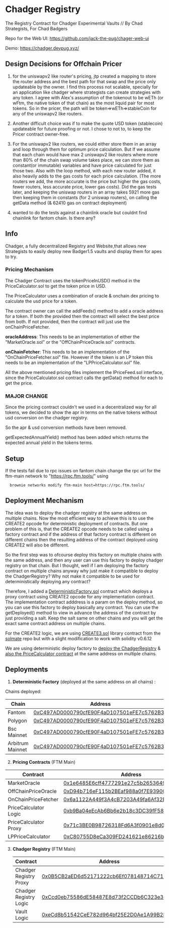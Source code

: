 # Chadger Registry

The Registry Contract for Chadger Experimental Vaults // By Chad Strategists, For Chad Badgers

Repo for the Web UI: https://github.com/jack-the-pug/chager-web-ui

Demo: https://chadger.devpug.xyz/

## Design Decisions for Offchain Pricer

1. for the uniswapv2 like router's pricing, jtp created a mapping to store the router address and the best path for that swap and the price only updateable by the owner. I find this process not scalable, specially for an application like chadger where strategists can create strategies with any token. I agree with Alex's assumption of the tokenout to be wETh (or wFtm, the native token of that chain) as the most liquid pair for most tokens. So in the pricer, the path will be token=>wETh=>stableCoin for any of the uniswapv2 like routers.

2. Another difficult choice was if to make the quote USD token (stablecoin) updateable for future proofing or not. I chose to not to, to keep the Pricer contract owner-free.

3. For the uniswapv2 like routers, we could either store them in an array and loop through them for optimum price calculation. But If we assume that each chain would have max 2 uniswapv2 like routers where more than 80% of the chain swap volume takes place, we can store them as constant(or immutable) variables and have price calculated for just those two. Also with the loop method, with each new router added, it also heavily adds to the gas costs for each price calculation. (The more routers we add, the more accurate is the price but higher the gas costs, fewer routers, less accurate price, lower gas costs). Did the gas tests later, and keeping the uniswap routers in an array takes 5921 more gas then keeping them in constants (for 2 uniswap routers), on calling the getData method (& 62410 gas on contract deployment)

4. wanted to do the tests against a chainlink oracle but couldnt find chainlink for fantom chain. Is there any?

## Info

Chadger, a fully decentralized Registry and Website,that allows new Strategists to easily deploy new Badger1.5 vaults and display them for apes to try.

### Pricing Mechanism

The Chadger Contract uses the tokenPriceInUSD() method in the PriceCalculator.sol to get the token price in USD.

The PriceCalculator uses a combination of oracle & onchain dex pricing to calculate the usd price for a token.

The contract owner can call the addFeeds() method to add a oracle address for a token. If both the provided then the contract will select the best price from both. If not provided, then the contract will just use the onChainPriceFetcher.

<strong>oracleAddress</strong>: This needs to be an implementation of either the "MarketOracle.sol" or the "OffChainPriceOracle.sol" contracts.

<strong>onChainFetcher</strong>: This needs to be an implementation of the "OnChainPriceFetcher.sol" file.
However if the token is an LP token this needs to be an implementation of the "LPPriceCalculator.sol" file.

All the above mentioned pricing files implement the IPriceFeed.sol interface, since the PriceCalculator.sol contract calls the getData() method for each to get the price.

### MAJOR CHANGE

Since the pricing contract couldn't we used in a decentralized way for all tokens, we decided to show the apr in terms on the native tokens without usd conversion on the chadger registry.

So the apr & usd conversion methods have been removed.

getExpectedAnnualYield() method has been added which returns the expected annual yield in the tokens terms.

## Setup

If the tests fail due to rpc issues on fantom chain change the rpc url for the ftm-main network to "https://rpc.ftm.tools/" using

```
  brownie networks modify ftm-main host=https://rpc.ftm.tools/
```

## Deployment Mechanism

The idea was to deploy the chadger registry at the same address on multiple chains. Now the most efficient way to achieve this is to use the CREATE2 opcode for
deterministic deployment of contracts. But one problem of this is, that the CREATE2 opcode needs to be called using a factory contract and if the address of that factory contract is different on different chains then the resulting address of the contract deployed using CREATE2 will also be different.

So the first step was to ofcourse deploy this factory on multiple chains with the same address, and then any user can use this factory to deploy chadger registry on that chain. But I thought, well if I am deploying the factory contract on multiple chains anyway why just make it compatible to deploy the ChadgerRegistry? Why not make it compatible to be used for deterministically deploying any contract?

Therefore, I added a [DeterministicFactory.sol](https://github.com/0xdhan/chadger-registry/blob/main/contracts/deployment/DeterministicFactory.sol) contract which deploys a proxy contract using CREATE2 opcode for any implementation contract. The implementation contract adddress is a param on the deploy method, so you can use this factory to deploy basically any contract. You can use the getDeployed() method to view in advance the address of the contract by just providing a salt. Keep the salt same on other chains and you will get the exact same contract address on multiple chains.

For the CREATE2 logic, we are using [CREATE3.sol](https://github.com/0xdhan/chadger-registry/blob/main/contracts/libraries/CREATE3.sol) library contract from the [solmate](https://github.com/Rari-Capital/solmate) repo but with a slight modification to work with solidity v0.6.12

We are using deterministic deploy factory to [deploy the ChadgerRegistry](https://github.com/0xdhan/chadger-registry/blob/main/scripts/deploy_chadger_registry.py) & [also the PriceCalculator contract](https://github.com/0xdhan/chadger-registry/blob/main/scripts/deploy_price_calculatory.py) at the same address on multiple chains.

## Deployments

1. <strong>Deterministic Factory</strong> (deployed at the same address on all chains) :

Chains deployed:

| Chain            |                                                         Address                                                          |
| ---------------- | :----------------------------------------------------------------------------------------------------------------------: |
| Fantom           |   [0xC497AD0000790cfE90F4aD107501eFE7c5762B36](https://ftmscan.com/address/0xC497AD0000790cfE90F4aD107501eFE7c5762B36)   |
| Polygon          | [0xC497AD0000790cfE90F4aD107501eFE7c5762B36](https://polygonscan.com/address/0xC497AD0000790cfE90F4aD107501eFE7c5762B36) |
| Bsc Mainnet      |   [0xC497AD0000790cfE90F4aD107501eFE7c5762B36](https://bscscan.com/address/0xC497AD0000790cfE90F4aD107501eFE7c5762B36)   |
| Arbitrum Mainnet |   [0xC497AD0000790cfE90F4aD107501eFE7c5762B36](https://arbiscan.io/address/0xC497AD0000790cfE90F4aD107501eFE7c5762B36)   |

2. <strong>Pricing Contracts</strong> (FTM Main)

| Contract              | Address                                                                                                              |
| --------------------- | -------------------------------------------------------------------------------------------------------------------- |
| MarketOracle          | [0x1e6485E6cff4777291e27c5b2653649A811E3c12](https://ftmscan.com/address/0x1e6485E6cff4777291e27c5b2653649A811E3c12) |
| OffChainPriceOracle   | [0xD94b716eF115b2BEaf988a0f7E9390C39459c572](https://ftmscan.com/address/0xD94b716eF115b2BEaf988a0f7E9390C39459c572) |
| OnChainPriceFetcher   | [0x6a1122A449f3A4cB7203A49fa6Af32B97d329E73](https://ftmscan.com/address/0x6a1122A449f3A4cB7203A49fa6Af32B97d329E73) |
| PriceCalculator Logic | [0xb9Ba04eEcAb6Bb6e2b18c3DC39fF58387ca4CadA](https://ftmscan.com/address/0xb9Ba04eEcAb6Bb6e2b18c3DC39fF58387ca4CadA) |
| PriceCalculator Proxy | [0x71c3BE0B98726318Fd6A3f0901e8d0B9a01fceEb](https://ftmscan.com/address/0x71c3BE0B98726318Fd6A3f0901e8d0B9a01fceEb) |
| LPPriceCalculator     | [0xC80755D8eCa309FD241621e86216bCb6cC6f5849](https://ftmscan.com/address/0xC80755D8eCa309FD241621e86216bCb6cC6f5849) |

3. <strong>Chadger Registry</strong> (FTM Main)

   | Contract               | Address                                                                                                              |
   | ---------------------- | -------------------------------------------------------------------------------------------------------------------- |
   | Chadger Registry Proxy | [0x0B5CB2aED6d52171222cb6Ef078148714C712776](https://ftmscan.com/address/0x0B5CB2aED6d52171222cb6Ef078148714C712776) |
   | Chadger Registry Logic | [0xCcd0eb75586dE58487E8d73f2CCDb6C323e32C33](https://ftmscan.com/address/0xCcd0eb75586dE58487E8d73f2CCDb6C323e32C33) |
   | Vault Logic            | [0xeCd8b51542CeE782d964bf25E2D0Ae1A99B2b96A](https://ftmscan.com/address/0xeCd8b51542CeE782d964bf25E2D0Ae1A99B2b96A) |
